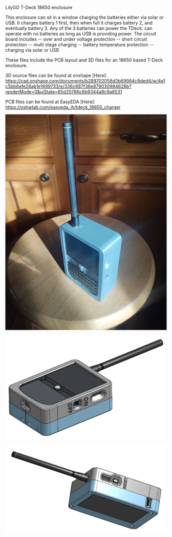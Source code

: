 LilyGO T-Deck 18650 enclosure

This enclosure can sit in a window charging the batteries either via solar or USB. It charges battery 1 first, then when full it charges battery 2, and eventually battery 3. Any of the 3 batteries can power the TDeck. can operate with no batteries as long as USB is providing power. The circuit board includes
-- over and under voltage protection
-- short circuit protection 
-- multi stage charging
-- battery temperature protection
-- charging via solar or USB 

These files include the PCB layout and 3D files for an 18650 based T-Deck enclosure. 

3D source files can be found at onshape [Here]: https://cad.onshape.com/documents/b289702058d3b69984c9ded4/w/4e1c5bb6efe28ab1e1699733/e/336c687f36e879030984626b?renderMode=0&uiState=65d20786c6b9344a8c9a8531

PCB files can be found at EasyEDA [Here]: https://oshwlab.com/easyeda_jh/tdeck_18650_charger

![Picture](https://github.com/jharvey/T-Deck_JH/blob/master/shell/Enclosure_JH/ISO_Picture.jpg)

![Top ISO](https://github.com/jharvey/T-Deck_JH/blob/master/shell/Enclosure_JH/Full_Assembly_ISO_Front.PNG)

![Bottom ISO](https://github.com/jharvey/T-Deck_JH/blob/master/shell/Enclosure_JH/Full_Assembly_ISO_Back.PNG)
